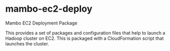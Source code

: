 mambo-ec2-deploy
================

Mambo EC2 Deployment Package

This provides a set of packages and configuration files that help to launch a Hadoop cluster
on EC2. This is packaged with a CloudFormation script that launches the cluster.
